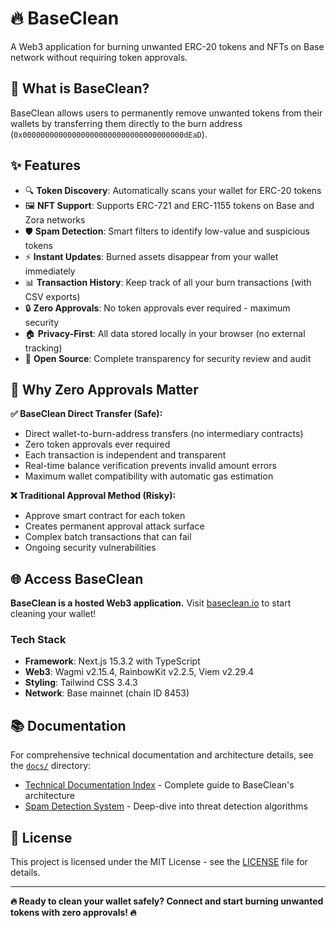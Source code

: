# 🔥 BaseClean

A Web3 application for burning unwanted ERC-20 tokens and NFTs on Base network without requiring token approvals.

## 🎯 What is BaseClean?

BaseClean allows users to permanently remove unwanted tokens from their wallets by transferring them directly to the burn address (`0x000000000000000000000000000000000000dEaD`). 

## ✨ Features

- 🔍 **Token Discovery**: Automatically scans your wallet for ERC-20 tokens
- 🖼️ **NFT Support**: Supports ERC-721 and ERC-1155 tokens on Base and Zora networks
- 🛡️ **Spam Detection**: Smart filters to identify low-value and suspicious tokens
- ⚡ **Instant Updates**: Burned assets disappear from your wallet immediately
- 📊 **Transaction History**: Keep track of all your burn transactions (with CSV exports)
- 🔒 **Zero Approvals**: No token approvals ever required - maximum security
- 🏠 **Privacy-First**: All data stored locally in your browser (no external tracking)
- 📖 **Open Source**: Complete transparency for security review and audit

## 🔧 Why Zero Approvals Matter

**✅ BaseClean Direct Transfer (Safe):**
- Direct wallet-to-burn-address transfers (no intermediary contracts)
- Zero token approvals ever required
- Each transaction is independent and transparent  
- Real-time balance verification prevents invalid amount errors
- Maximum wallet compatibility with automatic gas estimation

**❌ Traditional Approval Method (Risky):**
- Approve smart contract for each token
- Creates permanent approval attack surface
- Complex batch transactions that can fail
- Ongoing security vulnerabilities

## 🌐 Access BaseClean

**BaseClean is a hosted Web3 application.** Visit [baseclean.io](https://baseclean.io) to start cleaning your wallet!

### Tech Stack
- **Framework**: Next.js 15.3.2 with TypeScript
- **Web3**: Wagmi v2.15.4, RainbowKit v2.2.5, Viem v2.29.4
- **Styling**: Tailwind CSS 3.4.3
- **Network**: Base mainnet (chain ID 8453)

## 📚 Documentation

For comprehensive technical documentation and architecture details, see the [`docs/`](docs/) directory:

- [Technical Documentation Index](docs/README.md) - Complete guide to BaseClean's architecture
- [Spam Detection System](docs/SPAM_DETECTION.md) - Deep-dive into threat detection algorithms

## 📄 License

This project is licensed under the MIT License - see the [LICENSE](LICENSE) file for details.

---

**🔥 Ready to clean your wallet safely? Connect and start burning unwanted tokens with zero approvals! 🔥**
